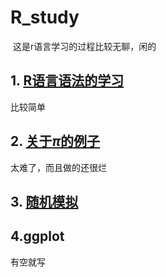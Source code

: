 # R_study

​	这是r语言学习的过程比较无聊，闲的

## 1. [R语言语法的学习](./1/1.R语言语法的学习.md)

比较简单

## 2. [关于$\pi$的例子](./2/关于πpi的例子.md)

太难了，而且做的还很烂

## 3. [随机模拟](./3/随机模拟.md)



## 4.ggplot

有空就写









